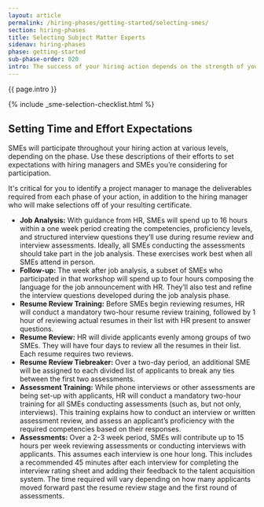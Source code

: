 ```yaml
---
layout: article
permalink: /hiring-phases/getting-started/selecting-smes/
section: hiring-phases
title: Selecting Subject Matter Experts
sidenav: hiring-phases
phase: getting-started
sub-phase-order: 020
intro: The success of your hiring action depends on the strength of your subject matter experts (SMEs). It's understandable that your most exemplary SMEs have many responsibilities on a daily and weekly basis. However, their time investment now will result in stronger hires and a healthier workforce down the line.
---
```


<p class="usa-intro">
  {{ page.intro }}
</p>


{% include _sme-selection-checklist.html %}

## Setting Time and Effort Expectations

SMEs will participate throughout your hiring action at various levels, depending on the phase. Use these descriptions of their efforts to set expectations with hiring managers and SMEs you’re considering for participation.

It's critical for you to identify a project manager to manage the deliverables required from each phase of your action, in addition to the hiring manager who will make selections off of your resulting certificate.

- **Job Analysis:** With guidance from HR, SMEs will spend up to 16 hours within a one week period creating the competencies, proficiency levels, and structured interview questions they’ll use during resume review and interview assessments. Ideally, all SMEs conducting the assessments should take part in the job analysis. These exercises work best when all SMEs attend in person.
- **Follow-up:** The week after job analysis, a subset of SMEs who participated in that workshop will spend up to four hours composing the language for the job announcement with HR. They’ll also test and refine the interview questions developed during the job analysis phase.
- **Resume Review Training:** Before SMEs begin reviewing resumes, HR will conduct a mandatory two-hour resume review training, followed by 1 hour of reviewing actual resumes in their list with HR present to answer questions.
- **Resume Review:** HR will divide applicants evenly among groups of two SMEs. They will have four days to review all the resumes in their list. Each resume requires two reviews.
- **Resume Review Tiebreaker:** Over a two-day period, an additional SME will be assigned to each divided list of applicants to break any ties between the first two assessments.
- **Assessment Training:** While phone interviews or other assessments are being set-up with applicants, HR will conduct a mandatory two-hour training for all SMEs conducting assessments (such as, but not only, interviews). This training explains how to conduct an interview or written assessment review, and assess an applicant’s proficiency with the required competencies based on their responses.
- **Assessments:** Over a 2-3 week period, SMEs will contribute up to 15 hours per week reviewing assessments or conducting interviews with applicants. This assumes each interview is one hour long. This includes a recommended 45 minutes after each interview for completing the interview rating sheet and adding their feedback to the talent acquisition system. The time required will vary depending on how many applicants moved forward past the resume review stage and the first round of assessments.
